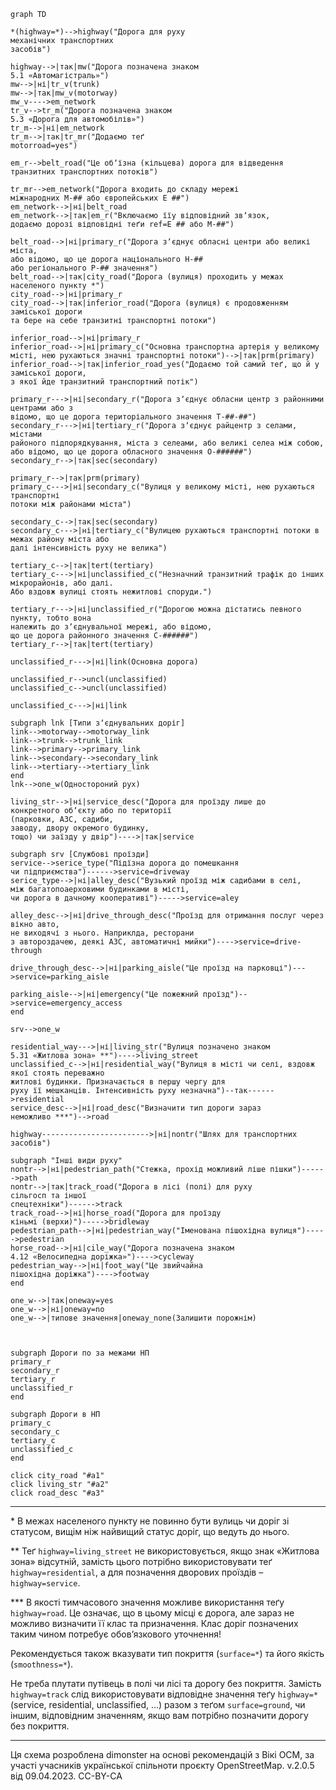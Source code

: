 ```mermaid
graph TD

*(highway=*)-->highway("Дорога для руху 
механічних транспортних 
засобів")

highway-->|так|mw("Дорога позначена знаком
5.1 «Автомагістраль»")
mw-->|ні|tr_v(trunk)
mw-->|так|mw_v(motorway)
mw_v---->em_network
tr_v-->tr_m("Дорога позначена знаком
5.3 «Дорога для автомобілів»")
tr_m-->|ні|em_network
tr_m-->|так|tr_mr("Додаємо теґ
motorroad=yes")

em_r-->belt_road("Це обʼїзна (кільцева) дорога для відведення 
транзитних транспортних потоків")

tr_mr-->em_network("Дорога входить до складу мережі
міжнародних М-## або європейських Е ##")
em_network-->|ні|belt_road
em_network-->|так|em_r("Включаємо їїу відповідний звʼязок,
додаємо дорозі відповідні теґи ref=E ## або M-##")

belt_road-->|ні|primary_r("Дорога зʼєднує обласні центри або великі міста,
або відомо, що це дорога національного Н-##
або регіонального Р-## значення")
belt_road-->|так|city_road("Дорога (вулиця) проходить у межах
населеного пункту *")
city_road-->|ні|primary_r
city_road-->|так|inferior_road("Дорога (вулиця) є продовженням заміської дороги
та бере на себе транзитні транспортні потоки")

inferior_road-->|ні|primary_r
inferior_road-->|ні|primary_c("Основна транспортна артерія у великому
місті, нею рухаються значні транспортні потоки")-->|так|prm(primary)
inferior_road-->|так|inferior_road_yes("Додаємо той самий теґ, що й у заміської дороги,
з якої йде транзитний транспортний потік")

primary_r--->|ні|secondary_r("Дорога зʼєднує обласни центр з районними центрами або з
відомо, що це дорога територіального значення Т-##-##")
secondary_r--->|ні|tertiary_r("Дорога зʼєднує райцентр з селами, містами
районого підпорядкування, міста з селеами, або великі селеа між собою,
або відомо, що це дорога обласного значення О-######")
secondary_r-->|так|sec(secondary)

primary_r-->|так|prm(primary)
primary_c--->|ні|secondary_c("Вулиця у великому місті, нею рухаються транспортні
потоки між районами міста")

secondary_c-->|так|sec(secondary)
secondary_c--->|ні|tertiary_c("Вулицею рухаються транспортні потоки в межах району міста або
далі інтенсивність руху не велика")

tertiary_c-->|так|tert(tertiary)
tertiary_c--->|ні|unclassified_c("Незначний транзитний трафік до інших мікрорайонів, або далі.
Або вздовж вулиці стоять нежитлові споруди.")

tertiary_r--->|ні|unclassified_r("Дорогою можна дістатись певного пункту, тобто вона
належить до зʼєднувальної мережі, або відомо,
що це дорога районного значення С-######")
tertiary_r-->|так|tert(tertiary)

unclassified_r--->|ні|link(Основна дорога)

unclassified_r-->uncl(unclassified)
unclassified_c-->uncl(unclassified)

unclassified_c--->|ні|link

subgraph lnk [Типи зʼєднувальних доріг]
link-->motorway-->motorway_link
link-->trunk-->trunk_link
link-->primary-->primary_link
link-->secondary-->secondary_link
link-->tertiary-->tertiary_link
end
lnk-->one_w(Одностороний рух)

living_str-->|ні|service_desc("Дорога для проїзду лише до
конкретного обʼєкту або по території
(парковки, АЗС, садиби,
заводу, двору окремого будинку,
тощо) чи заїзду у двір")---->|так|service

subgraph srv [Службові проїзди]
service-->serice_type("Підїзна дорога до помешкання
чи підприємства")------>service=driveway
serice_type-->|ні|alley_desc("Вузький проїзд між садибами в селі,
між багатопоаерховими будинками в місті,
чи дорога в дачному кооперативі")----->service=aley

alley_desc-->|ні|drive_through_desc("Проїзд для отримання послуг через вікно авто,
не виходячі з нього. Наприклда, ресторани
з автороздачею, деякі АЗС, автоматичні мийки")---->service=drive-through

drive_through_desc-->|ні|parking_aisle("Це проїзд на парковці")--->service=parking_aisle

parking_aisle-->|ні|emergency("Це пожежний проїзд")-->service=emergency_access
end

srv-->one_w

residential_way--->|ні|living_str("Вулиця позначено знаком
5.31 «Житлова зона» **")---->living_street
unclassified_c-->|ні|residential_way("Вулиця в місті чи селі, вздовж якої стоять переважно
житлові будинки. Призначається в першу чергу для
руху її мешканців. Інтенсивність руху незначна")--так------>residential
service_desc-->|ні|road_desc("Визначити тип дороги зараз
неможливо ***")-->road

highway------------------------>|ні|nontr("Шлях для транспортних засобів")

subgraph "Інші види руху"
nontr-->|ні|pedestrian_path("Стежка, прохід можливий ліше пішки")------>path
nontr-->|так|track_road("Дорога в лісі (полі) для руху
сільгосп та іншої
спецтехніки")------>track
track_road-->|ні|horse_road("Дорога для проїзду
кіньмі (верхи)")----->bridleway
pedestrian_path-->|ні|pedestrian_way("Іменована пішохідна вулиця")----->pedestrian
horse_road-->|ні|cile_way("Дорога позначена знаком 
4.12 «Велосипедна доріжка»")---->cycleway
pedestrian_way-->|ні|foot_way("Це звийчайна
пішохідна доріжка")---->footway
end

one_w-->|так|oneway=yes
one_w-->|ні|oneway=no
one_w-->|типове значення|oneway_none(Залишити порожнім)



subgraph Дороги по за межами НП
primary_r
secondary_r
tertiary_r
unclassified_r
end

subgraph Дороги в НП
primary_c
secondary_c
tertiary_c
unclassified_c
end

click city_road "#a1"
click living_str "#a2"
click road_desc "#a3"

```

----

\* <a name=a1 />В межах населеного пункту не повинно бути вулиць чи доріг зі статусом, вищім ніж найвищий статус доріг, що ведуть до нього.

\*\* <a name=a2 />Теґ `highway=living_street` не використовується, якщо знак «Житлова зона» відсутній, замість цього потрібно використовувати теґ `highway=residential`, а для позначення дворових проїздів – `highway=service`.

\*\*\* <a name=a3 />В якості тимчасового значення можливе використання теґу `highway=road`. Це означає, що в цьому місці є дорога, але зараз не можливо визначити її клас та призначення. Клас доріг позначених таким чином потребує обовʼязкового уточнення!

Рекомендується також вказувати тип покриття (`surface=*`) та його якість (`smoothness=*`).

Не треба плутати путівець в полі чи лісі та дорогу без покриття. Замість `highway=track` слід використовувати відповідне значення теґу `highway=*` (service, residential, unclassified, …) разом з теґом `surface=ground`, чи іншим, відповідним значенням, якщо вам потрібно позначити дорогу без покриття.

---

Ця схема розроблена dimonster на основі рекомендацій з Вікі ОСМ, за участі учасників української спільноти проєкту OpenStreetMap. v.2.0.5 від 09.04.2023. CC-BY-CA